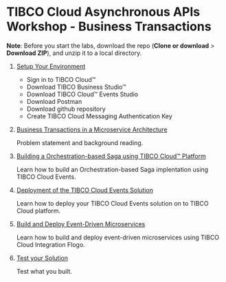 # TIBCO Cloud Asynchronous APIs Workshop - Business Transactions

**Note**: Before you start the labs, download the repo (**Clone or download** > **Download ZIP**), and unzip it to a local directory.

1. [Setup Your Environment](doc/000.md)
	* Sign in to TIBCO Cloud™
	* Download TIBCO Business Studio™ 
	* Download TIBCO Cloud™ Events Studio
	* Download Postman
	* Download github repository
	* Create TIBCO Cloud Messaging Authentication Key

2.	[Business Transactions in a Microservice Architecture](doc/001.md)

	Problem statement and background reading.

3. [Building a Orchestration-based Saga using TIBCO Cloud™ Platform](doc/002.md)

	Learn how to build an Orchestration-based Saga implentation using TIBCO Cloud Events.

4. [Deployment of the TIBCO Cloud Events Solution](doc/003.md)

	Learn how to deploy your TIBCO Cloud Events solution on to TIBCO Cloud platform.
	
5. [Build and Deploy Event-Driven Microservices](doc/004.md)

	Learn how to build and deploy event-driven microservices using TIBCO Cloud Integration Flogo.

6. [Test your Solution](doc/005.md)

	Test what you built.